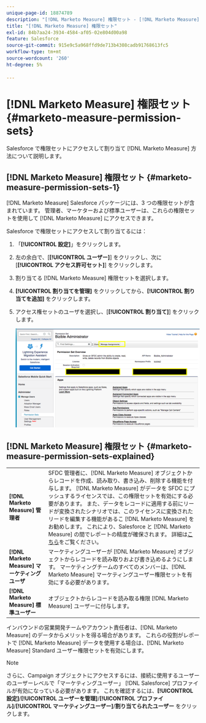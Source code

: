 ```yaml
---
unique-page-id: 18874789
description: "[!DNL Marketo Measure] 権限セット - [!DNL Marketo Measure]"
title: "[!DNL Marketo Measure] 権限セット"
exl-id: 84b7aa24-3934-4584-af05-02e804d00a98
feature: Salesforce
source-git-commit: 915e9c5a968ffd9de713b4308cadb91768613fc5
workflow-type: tm+mt
source-wordcount: '260'
ht-degree: 5%

---
```


# [!DNL Marketo Measure] 権限セット {#marketo-measure-permission-sets}

Salesforce で権限セットにアクセスして割り当て [!DNL Marketo Measure] 方法について説明します。

## [!DNL Marketo Measure] 権限セット {#marketo-measure-permission-sets-1}

[!DNL Marketo Measure] Salesforce パッケージには、3 つの権限セットが含まれています。 管理者、マーケターおよび標準ユーザーは、これらの権限セットを使用して [!DNL Marketo Measure] にアクセスできます。

Salesforce で権限セットにアクセスして割り当てるには：

1. 「**[!UICONTROL 設定]**」をクリックします。
1. 左の余白で、[**[!UICONTROL ユーザー]**] をクリックし、次に [**[!UICONTROL アクセス許可セット]**] をクリックします。
1. 割り当てる [!DNL Marketo Measure] 権限セットを選択します。
1. **[!UICONTROL 割り当てを管理]** をクリックしてから、**[!UICONTROL 割り当てを追加]** をクリックします。
1. アクセス権セットのユーザを選択し、[**[!UICONTROL 割り当て]**] をクリックします。

   ![](assets/1-5.png)

## [!DNL Marketo Measure] 権限セット {#marketo-measure-permission-sets-explained}

<table> 
 <tbody> 
  <tr> 
   <td><span><strong>[!DNL Marketo Measure] 管理者</strong></span></td> 
   <td><span>SFDC 管理者に、[!DNL Marketo Measure] オブジェクトからレコードを作成、読み取り、書き込み、削除する機能を付与します。 [!DNL Marketo Measure] がデータを SFDC にプッシュするライセンスでは、この権限セットを有効にする必要があります。 また、データをレコードに適用する前にリードが変換されたシナリオでは、このライセンスに変換されたリードを編集する機能があるこ [!DNL Marketo Measure] をお勧めします。 これにより、Salesforce と [!DNL Marketo Measure] の間でレポートの精度が確保されます。 詳細は<a href="https://help.salesforce.com/articleView?id=release-notes.rn_sales_leads_view_converted.htm&type=5&release=206&language=en_us">こちら</a>をご覧ください。</span></td> 
  </tr> 
  <tr> 
   <td><span><strong>[!DNL Marketo Measure] マーケティング ユーザ</strong></span></td> 
   <td><span>マーケティングユーザーが [!DNL Marketo Measure] オブジェクトからレコードを読み取りおよび書き込めるようにします。 マーケティングチームのすべてのメンバーは、[!DNL Marketo Measure] マーケティングユーザー権限セットを有効にする必要があります。 <br></span></td> 
  </tr> 
  <tr> 
   <td><span><strong>[!DNL Marketo Measure] 標準ユーザー</strong></span></td> 
   <td><span>オブジェクトからレコードを読み取る権限 [!DNL Marketo Measure] ユーザーに付与します。</span></td> 
  </tr> 
 </tbody> 
</table>

インバウンドの営業開発チームやアカウント責任者は、[!DNL Marketo Measure] のデータからメリットを得る場合があります。 これらの役割がレポートで [!DNL Marketo Measure] データを使用する場合は、[!DNL Marketo Measure] Standard ユーザー権限セットを有効にします。

>[!NOTE]
>
>さらに、Campaign オブジェクトにアクセスするには、接続に使用するユーザーのユーザーレベルで「マーケティングユーザー」 [!DNL Salesforce] プロファイルが有効になっている必要があります。 これを確認するには、**[!UICONTROL 設定]**/**[!UICONTROL ユーザーを管理]**/**[!UICONTROL プロファイル]**/**[!UICONTROL マーケティングユーザー]**/**割り当てられたユーザー** をクリックします。
